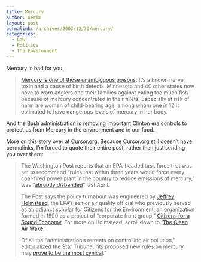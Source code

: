 ```yaml
---
title: Mercury
author: Kerim
layout: post
permalink: /archives/2003/12/30/mercury/
categories:
  - Law
  - Politics
  - The Environment
---
```

Mercury is bad for you:

> <a href="http://www.startribune.com/viewers/story.php?template=print_a&#38;story=4288433" onclick="_gaq.push(['_trackEvent', 'outbound-article', 'http://www.startribune.com/viewers/story.php?template=print_a&story=4288433', 'Mercury is one of those unambiguous poisons']);" >Mercury is one of those unambiguous poisons</a>. It&#8217;s a known nerve toxin and a cause of birth defects. Minnesota and 40 other states now have to warn anglers and their families against eating too much fish because of mercury concentrated in their fillets. Especially at risk of harm are women of child-bearing age, among whom one in 12 is estimated to have dangerous levels of mercury in her body.

And the Bush administration is removing important Clinton era controls to protect us from Mercury in the environment and in our food.

More on this story over at <a href="http://cursor.org/" onclick="_gaq.push(['_trackEvent', 'outbound-article', 'http://cursor.org/', 'Cursor.org']);" >Cursor.org</a>. Because Cursor.org still doesn&#8217;t have permalinks, I&#8217;m forced to quote their entire post, rather than just sending you over there:

> The Washington Post reports that an EPA-headed task force that was set to recommend &#8220;rules that within three years would force every coal-fired power plant in the country to reduce emissions of mercury,&#8221; was &#8220;<a href="http://www.washingtonpost.com/ac2/wp-dyn/A39770-2003Dec29?language=printer" onclick="_gaq.push(['_trackEvent', 'outbound-article', 'http://www.washingtonpost.com/ac2/wp-dyn/A39770-2003Dec29?language=printer', 'abruptly disbanded']);" >abruptly disbanded</a>&#8221; last April.
> 
> The Post says the policy turnabout was engineered by <a href="http://www.clearproject.org/reports_holmstead.html" onclick="_gaq.push(['_trackEvent', 'outbound-article', 'http://www.clearproject.org/reports_holmstead.html', 'Jeffrey Holmstead']);" >Jeffrey Holmstead</a>, the EPA&#8217;s senior air quality official who previously served as an adjunct scholar for Citizens for the Environment, an organization formed in 1990 as a project of &#8220;corporate front group,&#8221; <a href="http://www.mediatransparency.org/recipients/cse.htm" onclick="_gaq.push(['_trackEvent', 'outbound-article', 'http://www.mediatransparency.org/recipients/cse.htm', 'Citizens for a Sound Economy']);" >Citizens for a Sound Economy</a>. For more on Holmstead, scroll down to &#8216;<a href="http://www.washingtonpost.com/ac2/wp-dyn/A55124-2003Nov2?language=printer" onclick="_gaq.push(['_trackEvent', 'outbound-article', 'http://www.washingtonpost.com/ac2/wp-dyn/A55124-2003Nov2?language=printer', 'The Clean Air Wake']);" >The Clean Air Wake</a>.&#8217;
> 
> Of all the &#8220;administration&#8217;s retreats on controlling air pollution,&#8221; editorialized the Star Tribune, &#8220;its proposed new rules on mercury may <a href="http://www.startribune.com/viewers/story.php?template=print_a&#38;story=4288433" onclick="_gaq.push(['_trackEvent', 'outbound-article', 'http://www.startribune.com/viewers/story.php?template=print_a&story=4288433', 'prove to be the most cynical']);" >prove to be the most cynical</a>.&#8221;

